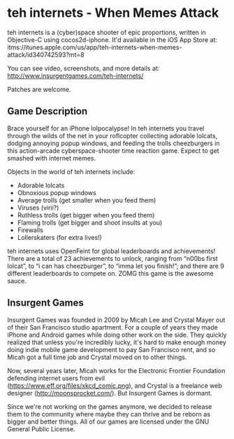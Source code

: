 teh internets - When Memes Attack
=================================

teh internets is a (cyber)space shooter of epic proportions, written in Objective-C using cocos2d-iphone. It'd available in the iOS App Store at: itms://itunes.apple.com/us/app/teh-internets-when-memes-attack/id340742593?mt=8

You can see video, screenshots, and more details at: http://www.insurgentgames.com/teh-internets/

Patches are welcome.

Game Description
----------------

Brace yourself for an iPhone lolpocalypse! In teh internets you travel through the wilds of the net in your roflcopter collecting adorable lolcats, dodging annoying popup windows, and feeding the trolls cheezburgers in this action-arcade cyberspace-shooter time reaction game. Expect to get smashed with internet memes.

Objects in the world of teh internets include:

* Adorable lolcats
* Obnoxious popup windows
* Average trolls (get smaller when you feed them)
* Viruses (virii?)
* Ruthless trolls (get bigger when you feed them)
* Flaming trolls (get bigger and shoot insults at you)
* Firewalls
* Lollerskaters (for extra lives!)

teh internets uses OpenFeint for global leaderboards and achievements! There are a total of 23 achievements to unlock, ranging from “n00bs first lolcat”, to “i can has cheezburger”, to “imma let you finish!”; and there are 9 different leaderboards to compete on. ZOMG this game is the awesome sauce.

Insurgent Games
---------------

Insurgent Games was founded in 2009 by Micah Lee and Crystal Mayer out of their San Francisco studio apartment. For a couple of years they made iPhone and Android games while doing other work on the side. They quickly realized that unless you're incredibly lucky, it's hard to make enough money doing indie mobile game development to pay San Francisco rent, and so Micah got a full time job and Crystal moved on to other things.

Now, several years later, Micah works for the Electronic Frontier Foundation defending internet users from evil (https://www.eff.org/files/xkcd_comic.png), and Crystal is a freelance web designer (http://moonsprocket.com/). But Insurgent Games is dormant.

Since we're not working on the games anymore, we decided to release them to the community where maybe they can thrive and be reborn as bigger and better things. All of our games are licensed under the GNU General Public License.
